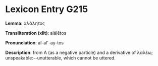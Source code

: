 # Lexicon Entry G215

**Lemma**: ἀλάλητος

**Transliteration (xlit)**: alálētos

**Pronunciation**: al-al'-ay-tos

**Description**:
from Α (as a negative particle) and a derivative of λαλέω; unspeakable:--unutterable, which cannot be uttered.
